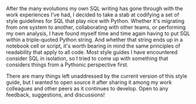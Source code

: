 After the many evolutions my own SQL writing has gone through with the work experiences I've had, I decided to take a stab at codifying a set of style guidelines for SQL that play nice with Python. Whether it's migrating from one system to another, collaborating with other teams, or performing my own analysis, I have found myself time and time again having to put SQL within a triple-quoted Python string. And whether that string ends up in a notebook cell or script, it's worth bearing in mind the same principles of readability that apply to all code. Most style guides I have encountered consider SQL in isolation, so I tried to come up with something that considers things from a Pythonic perspective first.

There are many things left unaddressed by the current version of this style guide, but I wanted to open source it after sharing it among my work colleagues and other peers as it continues to develop. Open to any feedback, suggestions, and discussions!
